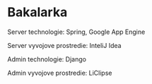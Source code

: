 # Bakalarka

Server technologie:
  Spring,
  Google App Engine

Server vyvojove prostredie:
  InteliJ Idea

Admin technologie:
  Django

Admin vyvojove prostredie:
  LiClipse
